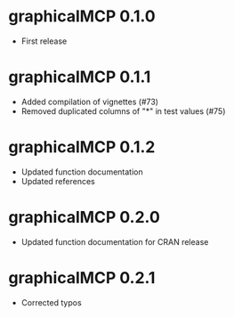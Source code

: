 # graphicalMCP 0.1.0

* First release

# graphicalMCP 0.1.1

* Added compilation of vignettes (#73)
* Removed duplicated columns of "*" in test values (#75)

# graphicalMCP 0.1.2

* Updated function documentation
* Updated references

# graphicalMCP 0.2.0

* Updated function documentation for CRAN release

# graphicalMCP 0.2.1

* Corrected typos

